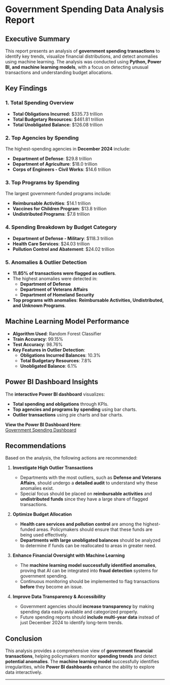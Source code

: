 # Government Spending Data Analysis Report

## Executive Summary
This report presents an analysis of **government spending transactions** to identify key trends, visualize financial distributions, and detect anomalies using machine learning. The analysis was conducted using **Python, Power BI, and machine learning models**, with a focus on detecting unusual transactions and understanding budget allocations.

## Key Findings

### **1. Total Spending Overview**
- **Total Obligations Incurred:** $335.73 trillion
- **Total Budgetary Resources:** $461.81 trillion
- **Total Unobligated Balance:** $126.08 trillion

### **2. Top Agencies by Spending**
The highest-spending agencies in **December 2024** include:
- **Department of Defense**: $29.8 trillion
- **Department of Agriculture**: $18.0 trillion
- **Corps of Engineers - Civil Works**: $14.6 trillion

### **3. Top Programs by Spending**
The largest government-funded programs include:
- **Reimbursable Activities**: $14.1 trillion
- **Vaccines for Children Program**: $13.8 trillion
- **Undistributed Programs**: $7.8 trillion

### **4. Spending Breakdown by Budget Category**
- **Department of Defense - Military**: $118.3 trillion
- **Health Care Services**: $24.03 trillion
- **Pollution Control and Abatement**: $24.02 trillion

### **5. Anomalies & Outlier Detection**
- **11.85% of transactions were flagged as outliers**.
- The highest anomalies were detected in:
  - **Department of Defense**
  - **Department of Veterans Affairs**
  - **Department of Homeland Security**
- **Top programs with anomalies**: **Reimbursable Activities, Undistributed, and Unknown Programs**.

## Machine Learning Model Performance
- **Algorithm Used**: Random Forest Classifier
- **Train Accuracy**: 99.15%
- **Test Accuracy**: 98.76%
- **Key Features in Outlier Detection**:
  - **Obligations Incurred Balances**: 10.3%
  - **Total Budgetary Resources**: 7.8%
  - **Unobligated Balance**: 6.1%

## Power BI Dashboard Insights
The **interactive Power BI dashboard** visualizes:
- **Total spending and obligations** through KPIs.
- **Top agencies and programs by spending** using bar charts.
- **Outlier transactions** using pie charts and bar charts.

**View the Power BI Dashboard Here**:  
[Government Spending Dashboard](https://app.powerbi.com/groups/me/reports/353aaea2-288a-4a12-a846-71b48bdb8904/4f73d7e235ed83523939?experience=power-bi)

## Recommendations
Based on the analysis, the following actions are recommended:

1. **Investigate High Outlier Transactions**  
   - Departments with the most outliers, such as **Defense and Veterans Affairs**, should undergo a **detailed audit** to understand why these anomalies exist.  
   - Special focus should be placed on **reimbursable activities** and **undistributed funds** since they have a large share of flagged transactions.

2. **Optimize Budget Allocation**  
   - **Health care services and pollution control** are among the highest-funded areas. Policymakers should ensure that these funds are being used effectively.  
   - **Departments with large unobligated balances** should be analyzed to determine if funds can be reallocated to areas in greater need.

3. **Enhance Financial Oversight with Machine Learning**  
   - The **machine learning model successfully identified anomalies**, proving that AI can be integrated into **fraud detection** systems for government spending.  
   - Continuous monitoring should be implemented to flag transactions **before** they become an issue.

4. **Improve Data Transparency & Accessibility**  
   - Government agencies should **increase transparency** by making spending data easily available and categorized properly.  
   - Future spending reports should **include multi-year data** instead of just December 2024 to identify long-term trends.

## Conclusion
This analysis provides a comprehensive view of **government financial transactions**, helping policymakers monitor **spending trends** and detect **potential anomalies**. The **machine learning model** successfully identifies irregularities, while **Power BI dashboards** enhance the ability to explore data interactively.

---
